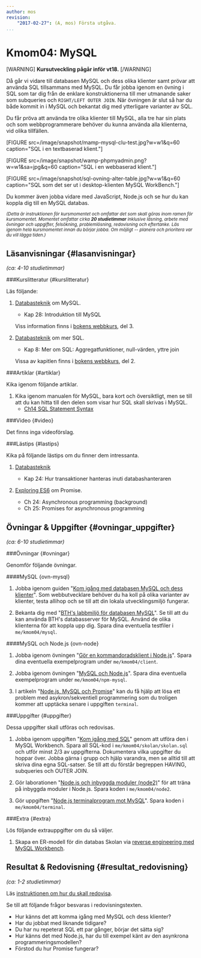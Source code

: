 ```yaml
---
author: mos
revision:
    "2017-02-27": (A, mos) Första utgåva.
...
```

Kmom04: MySQL
==================================

[WARNING]
**Kursutveckling pågår inför vt18.**
[/WARNING]

Då går vi vidare till databasen MySQL och dess olika klienter samt prövar att använda SQL tillsammans med MySQL. Du får jobba igenom en övning i SQL som tar dig från de enklare konstruktionerna till mer utmanande saker som subqueries och `RIGHT/LEFT OUTER JOIN`. När övningen är slut så har du både kommit in i MySQL och bekantat dig med ytterligare varianter av SQL.

Du får pröva att använda tre olika klienter till MySQL, alla tre har sin plats och som webbprogrammerare behöver du kunna använda alla klienterna, vid olika tillfällen.

[FIGURE src=/image/snapshot/mamp-mysql-clu-test.jpg?w=w1&q=60 caption="SQL i en textbaserad klient."]

[FIGURE src=/image/snapshot/wamp-phpmyadmin.png?w=w1&sa=jpg&q=60 caption="SQL i en webbaserad klient."]

[FIGURE src=/image/snapshot/sql-ovning-alter-table.jpg?w=w1&q=60 caption="SQL som det ser ut i desktop-klienten MySQL WorkBench."]

Du kommer även jobba vidare med JavaScript, Node.js och se hur du kan koppla dig till en MySQL databas.



<!--more-->

<small><i>(Detta är instruktionen för kursmomentet och omfattar det som skall göras inom ramen för kursmomentet. Momentet omfattar cirka **20 studietimmar** inklusive läsning, arbete med övningar och uppgifter, felsökning, problemlösning, redovisning och eftertanke. Läs igenom hela kursmomentet innan du börjar jobba. Om möjligt -- planera och prioritera var du vill lägga tiden.)</i></small>



Läsanvisningar  {#lasanvisningar}
---------------------------------

*(ca: 4-10 studietimmar)*


###Kurslitteratur  {#kurslitteratur}

Läs följande:

1. [Databasteknik](kunskap/boken-databasteknik) om MySQL.
    * Kap 28: Introduktion till MySQL

    Viss information finns i [bokens webbkurs](http://www.databasteknik.se/webbkursen/), del 3.

1. [Databasteknik](kunskap/boken-databasteknik) om mer SQL.
    * Kap 8: Mer om SQL: Aggregatfunktioner, null-värden, yttre join

    Vissa av kapitlen finns i [bokens webbkurs](http://www.databasteknik.se/webbkursen/), del 2.



###Artiklar {#artiklar}

Kika igenom följande artiklar.

1. Kika igenom manualen för MySQL, bara kort och översiktligt, men se till att du kan hitta till den delen som visar hur SQL skall skrivas i MySQL.
    * [Ch14 SQL Statement Syntax](https://dev.mysql.com/doc/refman/5.7/en/sql-syntax.html)



###Video  {#video}

Det finns inga videoförslag.



###Lästips {#lastips}

Kika på följande lästips om du finner dem intressanta.

1. [Databasteknik](kunskap/boken-databasteknik)
    * Kap 24: Hur transaktioner hanteras inuti databashanteraren

1. [Exploring ES6](kunskap/boken-exploring-es6) om Promise.
    * Ch 24: Asynchronous programming (background)
    * Ch 25: Promises for asynchronous programming



Övningar & Uppgifter  {#ovningar_uppgifter}
-------------------------------------------

*(ca: 6-10 studietimmar)*



###Övningar {#ovningar}

Genomför följande övningar.



####MySQL {ovn-mysql}

1. Jobba igenom guiden "[Kom igång med databasen MySQL och dess klienter](kunskap/kom-igang-med-databasen-mysql-och-dess-klienter)". Som webbutvecklare behöver du ha koll på olika varianter av klienter, testa allihop och se till att din lokala utvecklingsmiljö fungerar.

1. Bekanta dig med "[BTH's labbmiljö för databasen MySQL](kunskap/bth-s-labbmiljo-for-databasen-mysql)". Se till att du kan använda BTH's databasserver för MySQL. Använd de olika klienterna för att koppla upp dig. Spara dina eventuella testfiler i `me/kmom04/mysql`.



####MySQL och Node.js {ovn-node}

1. Jobba igenom övningen "[Gör en kommandoradsklient i Node.js](kunskap/gor-en-kommandoradsklient-i-node-js)". Spara dina eventuella exempelprogram under `me/kmom04/client`.

1. Jobba igenom övningen "[MySQL och Node.js](kunskap/mysql-och-nodejs)". Spara dina eventuella exempelprogram under `me/kmom04/npm-mysql`.

1. I artikeln "[Node.js, MySQL och Promise](kunskap/nodejs-mysql-och-promise)" kan du få hjälp att lösa ett problem med asykron/sekventiell programmering som du troligen kommer att upptäcka senare i uppgiften `terminal`.



###Uppgifter {#uppgifter}

Dessa uppgifter skall utföras och redovisas.

1. Jobba igenom uppgiften "[Kom igång med SQL](uppgift/kom-igang-med-sql)" genom att utföra den i MySQL Workbench. Spara all SQL-kod i `me/kmom04/skolan/skolan.sql` och utför minst 2/3 av uppgifterna. Dokumentera vilka uppgifter du hoppar över. Jobba gärna i grupp och hjälp varandra, men se alltid till att skriva dina egna SQL-satser. Se till att du förstår begreppen HAVING, subqueries och OUTER JOIN.

1. Gör laborationen "[Node.js och inbyggda moduler (node2)](uppgift/nodejs-inbyggda-moduler)" för att träna på inbyggda moduler i Node.js. Spara koden i `me/kmom04/node2`.

1. Gör uppgiften "[Node.js terminalprogram mot MySQL](uppgift/nodejs-terminalprogram-mot-mysql)". Spara koden i `me/kmom04/terminal`.




###Extra {#extra}

Lös följande extrauppgifter om du så väljer.

1. Skapa en ER-modell för din databas Skolan via [reverse engineering med MySQL Workbench](coachen/reverse-engineering-av-databasen-mysql-med-workbench).


<!--
Fortsätt träna på JavaScript i webbläsaren.

1. Gör uppgiften "[Memory - rita flaggor med JavaScript vid DOM](uppgift/memory-rita-flaggor-med-javascript-och-dom)".
-->



Resultat & Redovisning  {#resultat_redovisning}
-----------------------------------------------

*(ca: 1-2 studietimmar)*

Läs [instruktionen om hur du skall redovisa](kurser/dbjs/redovisa).

Se till att följande frågor besvaras i redovisningstexten.

* Hur känns det att komma igång med MySQL och dess klienter?
* Har du jobbat med liknande tidigare?
* Du har nu repeterat SQL ett par gånger, börjar det sätta sig?
* Hur känns det med Node.js, har du till exempel känt av den asynkrona programmeringsmodellen?
* Förstod du hur Promise fungerar?
